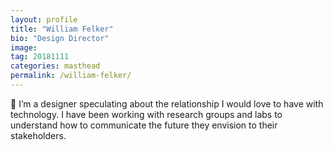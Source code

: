 ```yaml
---
layout: profile
title: "William Felker"
bio: "Design Director"
image:
tag: 20181111
categories: masthead
permalink: /william-felker/
---
```


👋 I’m a designer speculating about the relationship I would love to have with technology. I have been working with research groups and labs to understand how to communicate the future they envision to their stakeholders.
